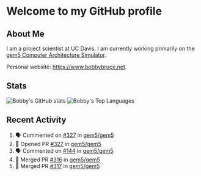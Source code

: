 # Welcome to my GitHub profile

## About Me

I am a project scientist at UC Davis. I am currently working primarily on the [gem5 Computer Architecture Simulator](https://github.com/gem5).

Personal website: <https://www.bobbybruce.net>.

## Stats

![Bobby's GitHub stats](https://github-readme-stats.vercel.app/api?username=bobbyrbruce&show_icons=true&theme=responsive&include_all_commits=true&count_private=true&show=reviews&disable_animations=true)
![Bobby's Top Languages ](https://github-readme-stats.vercel.app/api/top-langs/?username=bobbyrbruce&layout=compact&theme=responsive&count_private=true&langs_count=10&disable_animations=true)

## Recent Activity

<!--START_SECTION:activity-->
1. 🗣 Commented on [#327](https://github.com/gem5/gem5/pull/327#issuecomment-1726635417) in [gem5/gem5](https://github.com/gem5/gem5)
2. 💪 Opened PR [#327](https://github.com/gem5/gem5/pull/327) in [gem5/gem5](https://github.com/gem5/gem5)
3. 🗣 Commented on [#144](https://github.com/gem5/gem5/issues/144#issuecomment-1721833055) in [gem5/gem5](https://github.com/gem5/gem5)
4. 🎉 Merged PR [#316](https://github.com/gem5/gem5/pull/316) in [gem5/gem5](https://github.com/gem5/gem5)
5. 🎉 Merged PR [#317](https://github.com/gem5/gem5/pull/317) in [gem5/gem5](https://github.com/gem5/gem5)
<!--END_SECTION:activity-->
